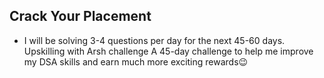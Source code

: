 ## Crack Your Placement
- I will be solving 3-4 questions per day for the next 45-60 days. Upskilling with Arsh challenge A 45-day challenge to help me improve my DSA skills and earn much more exciting rewards😉
